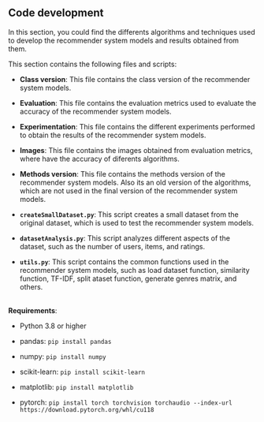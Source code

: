 ## Code development
In this section, you could find the differents algorithms and techniques used to develop the recommender system models and results obtained from them.

This section contains the following files and scripts:

- **Class version**: This file contains the class version of the recommender system models.

- **Evaluation**: This file contains the evaluation metrics used to evaluate the accuracy of the recommender system models.

- **Experimentation**: This file contains the different experiments performed to obtain the results of the recommender system models.

- **Images**: This file contains the images obtained from evaluation metrics, where have the accuracy of diferents algorithms.

- **Methods version**: This file contains the methods version of the recommender system models. Also its an old version of the algorithms, which are not used in the final version of the recommender system models.

- **`createSmallDataset.py`**: This script creates a small dataset from the original dataset, which is used to test the recommender system models.

- **`datasetAnalysis.py`**: This script analyzes different aspects of the dataset, such as the number of users, items, and ratings.

- **`utils.py`**: This script contains the common functions used in the recommender system models, such as load dataset function, similarity function, TF-IDF, split ataset function, generate genres matrix, and others.<br><br>

**Requirements**:

- Python 3.8 or higher

- pandas: ```pip install pandas```

- numpy: ```pip install numpy```

- scikit-learn: ```pip install scikit-learn```

- matplotlib: ```pip install matplotlib```

- pytorch: ```pip install torch torchvision torchaudio --index-url https://download.pytorch.org/whl/cu118```